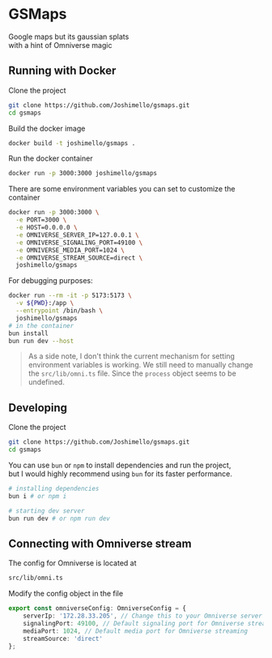 # GSMaps

Google maps but its gaussian splats\
with a hint of Omniverse magic

## Running with Docker

Clone the project

```bash
git clone https://github.com/Joshimello/gsmaps.git
cd gsmaps
```

Build the docker image

```bash
docker build -t joshimello/gsmaps .
```

Run the docker container

```bash
docker run -p 3000:3000 joshimello/gsmaps
```

There are some environment variables you can set to customize the container

```bash
docker run -p 3000:3000 \
  -e PORT=3000 \
  -e HOST=0.0.0.0 \
  -e OMNIVERSE_SERVER_IP=127.0.0.1 \
  -e OMNIVERSE_SIGNALING_PORT=49100 \
  -e OMNIVERSE_MEDIA_PORT=1024 \
  -e OMNIVERSE_STREAM_SOURCE=direct \
  joshimello/gsmaps
```

For debugging purposes:

```sh
docker run --rm -it -p 5173:5173 \
  -v ${PWD}:/app \
  --entrypoint /bin/bash \
  joshimello/gsmaps
# in the container
bun install
bun run dev --host
```

> As a side note, I don't think the current mechanism for setting environment variables is working. We still need to manually change the `src/lib/omni.ts` file. Since the `process` object seems to be undefined.

## Developing

Clone the project

```bash
git clone https://github.com/Joshimello/gsmaps.git
cd gsmaps
```

You can use `bun` or `npm` to install dependencies and run the project,\
but I would highly recommend using `bun` for its faster performance.

```bash
# installing dependencies
bun i # or npm i

# starting dev server
bun run dev # or npm run dev
```

## Connecting with Omniverse stream

The config for Omniverse is located at

```bash
src/lib/omni.ts
```

Modify the config object in the file

```ts
export const omniverseConfig: OmniverseConfig = {
	serverIp: '172.28.33.205', // Change this to your Omniverse server IP
	signalingPort: 49100, // Default signaling port for Omniverse streaming
	mediaPort: 1024, // Default media port for Omniverse streaming
	streamSource: 'direct'
};
```
